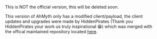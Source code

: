 This is NOT the official version, this will be deleted soon.

This version of AhMyth only has a modified client/payload, the client updates and upgrades were made by HiddenPirates (Thank you HiddenPirates your work us truly inspirational 😁) which was merged with the offical maintained repository located [here](https://github.com/Morsmalleo/AhMyth).
